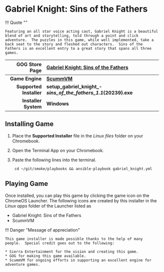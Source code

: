 # Gabriel Knight: Sins of the Fathers

!!! Quote ""

    Featuring an all star voice acting cast, Gabriel Knight is a beautiful blend of art and storytelling, told through a point and click adventure.  The puzzles in this game, while well implemented, take a back seat to the story and fleshed out characters.  Sins of the Fathers is an excellent entry to a great story that spans all three games.  

| GOG Store Page | [Gabriel Knight: Sins of the Fathers](https://www.gog.com/game/gabriel_knight_sins_of_the_fathers) |
|--:|:--|
| **Game Engine** | **[ScummVM](https://www.scummvm.org/)** |
| **Supported Installer** | **setup_gabriel_knight_-_sins_of_the_fathers_1.1_(20239).exe** |
| **Installer System** | **Windows** |

## Installing Game

1. Place the **Supported Installer** file in the *Linux files* folder on your Chromebook.
1. Open the Terminal App on your Chromebook.
1. Paste the following lines into the terminal.

        cd ~/git/smoke/playbooks && ansible-playbook gabriel_knight.yml

## Playing Game

Once installed, you can play this game by clicking the game icon on the ChromeOS Launcher.  The following icons are created by this installer in the *Linux apps* folder of the Launcher listed as
    
* Gabriel Knight: Sins of the Fathers
* ScummVM

!!! Danger "Message of appreciation"

    This game installer is made possible thanks to the help of many people.  Special credit goes out to the following:
    
    * Sierra Entertainment for the vision and creating this game.
    * GOG for making this game available.
    * ScummVM for ongoing efforts in supporting an excellent engine for adventure games.